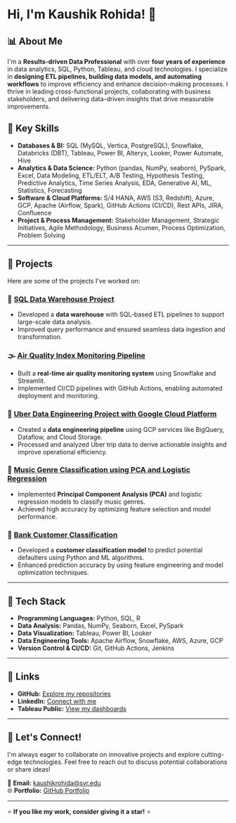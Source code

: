 # Hi, I'm Kaushik Rohida! 👋

## 📊 About Me
I'm a **Results-driven Data Professional** with over **four years of experience** in data analytics, SQL, Python, Tableau, and cloud technologies. I specialize in **designing ETL pipelines, building data models, and automating workflows** to improve efficiency and enhance decision-making processes. I thrive in leading cross-functional projects, collaborating with business stakeholders, and delivering data-driven insights that drive measurable improvements.

## 🚀 Key Skills
- **Databases & BI:** SQL (MySQL, Vertica, PostgreSQL), Snowflake, Databricks (DBT), Tableau, Power BI, Alteryx, Looker, Power Automate, Hive
- **Analytics & Data Science:** Python (pandas, NumPy, seaborn), PySpark, Excel, Data Modeling, ETL/ELT, A/B Testing, Hypothesis Testing, Predictive Analytics, Time Series Analysis, EDA, Generative AI, ML, Statistics, Forecasting
- **Software & Cloud Platforms:** S/4 HANA, AWS (S3, Redshift), Azure, GCP, Apache (Airflow, Spark), GitHub Actions (CI/CD), Rest APIs, JIRA, Confluence
- **Project & Process Management:** Stakeholder Management, Strategic Initiatives, Agile Methodology, Business Acumen, Process Optimization, Problem Solving

---

## 📂 Projects
Here are some of the projects I've worked on:

### 🏢 [**SQL Data Warehouse Project**](https://github.com/kaushikrohida/sql-data-warehouse-project)
- Developed a **data warehouse** with SQL-based ETL pipelines to support large-scale data analysis.
- Improved query performance and ensured seamless data ingestion and transformation.

### 🌫️ [**Air Quality Index Monitoring Pipeline**](https://github.com/kaushikrohida/Air-Quality-Index-Monitoring-Pipeline---Snowflake---Streamlit---Github-Action--CI-CD-)
- Built a **real-time air quality monitoring system** using Snowflake and Streamlit.
- Implemented CI/CD pipelines with GitHub Actions, enabling automated deployment and monitoring.

### 🚗 [**Uber Data Engineering Project with Google Cloud Platform**](https://github.com/kaushikrohida/Uber-Data-Engineering-Project-with-Google-Cloud-Platform)
- Created a **data engineering pipeline** using GCP services like BigQuery, Dataflow, and Cloud Storage.
- Processed and analyzed Uber trip data to derive actionable insights and improve operational efficiency.

### 🎵 [**Music Genre Classification using PCA and Logistic Regression**](https://github.com/kaushikrohida/Music-Genre-Classification--PCA-and-Logistic-Regression-)
- Implemented **Principal Component Analysis (PCA)** and logistic regression models to classify music genres.
- Achieved high accuracy by optimizing feature selection and model performance.

### 🏦 [**Bank Customer Classification**](https://github.com/kaushikrohida/Bank-Customer-Classification)
- Developed a **customer classification model** to predict potential defaulters using Python and ML algorithms.
- Enhanced prediction accuracy by using feature engineering and model optimization techniques.

---

## 🧰 Tech Stack
- **Programming Languages:** Python, SQL, R
- **Data Analysis:** Pandas, NumPy, Seaborn, Excel, PySpark
- **Data Visualization:** Tableau, Power BI, Looker
- **Data Engineering Tools:** Apache Airflow, Snowflake, AWS, Azure, GCP
- **Version Control & CI/CD:** Git, GitHub Actions, Jenkins

---

## 🔗 Links
- **GitHub:** [Explore my repositories](https://github.com/kaushikrohida?tab=repositories)
- **LinkedIn:** [Connect with me](https://www.linkedin.com/in/kaushikrohida/)
- **Tableau Public:** [View my dashboards](https://public.tableau.com/app/profile/kaushikrohida)

---

## 🤝 Let's Connect!
I'm always eager to collaborate on innovative projects and explore cutting-edge technologies. Feel free to reach out to discuss potential collaborations or share ideas!

📧 **Email:** kaushikrohida@syr.edu  
🌐 **Portfolio:** [GitHub Portfolio](https://github.com/kaushikrohida?tab=repositories)

---

⭐️ **If you like my work, consider giving it a star!** ⭐️
